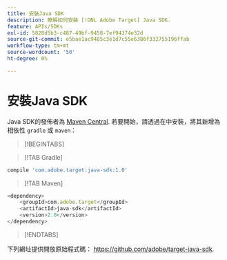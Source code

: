 ```yaml
---
title: 安裝Java SDK
description: 瞭解如何安裝 [!DNL Adobe Target] Java SDK.
feature: APIs/SDKs
exl-id: 5828d5b3-c487-49bf-9458-7ef94374e32d
source-git-commit: e5bae1ac9485c3e1d7c55e6386f332755196ffab
workflow-type: tm+mt
source-wordcount: '50'
ht-degree: 0%

---
```


# 安裝Java SDK

Java SDK的發佈者為 [Maven Central](https://search.maven.org/artifact/com.adobe.target/target-java-sdk). 若要開始，請透過在中安裝，將其新增為相依性 `gradle` 或 `maven`：

>[!BEGINTABS]

>[!TAB Gradle]

```javascript {line-numbers="true"}
compile 'com.adobe.target:java-sdk:1.0'
```

>[!TAB Maven]

```javascript {line-numbers="true"}
<dependency>
    <groupId>com.adobe.target</groupId>
    <artifactId>java-sdk</artifactId>
    <version>2.0</version>
</dependency>
```

>[!ENDTABS]

下列網址提供開放原始程式碼： <https://github.com/adobe/target-java-sdk>.
